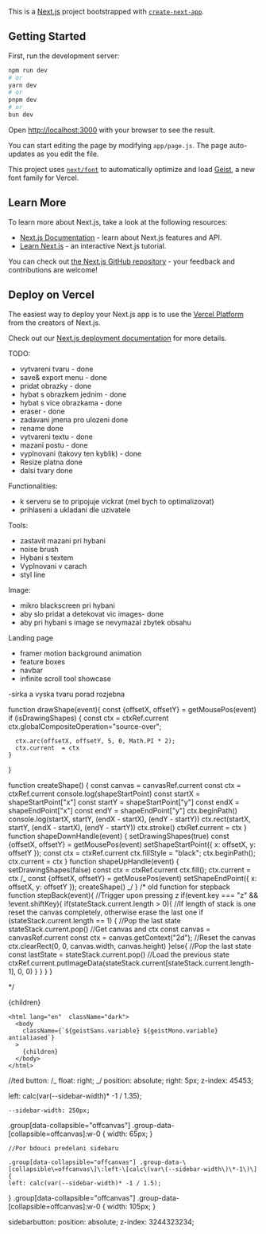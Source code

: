 This is a [Next.js](https://nextjs.org) project bootstrapped with [`create-next-app`](https://github.com/vercel/next.js/tree/canary/packages/create-next-app).

## Getting Started

First, run the development server:

```bash
npm run dev
# or
yarn dev
# or
pnpm dev
# or
bun dev
```

Open [http://localhost:3000](http://localhost:3000) with your browser to see the result.

You can start editing the page by modifying `app/page.js`. The page auto-updates as you edit the file.

This project uses [`next/font`](https://nextjs.org/docs/app/building-your-application/optimizing/fonts) to automatically optimize and load [Geist](https://vercel.com/font), a new font family for Vercel.

## Learn More

To learn more about Next.js, take a look at the following resources:

- [Next.js Documentation](https://nextjs.org/docs) - learn about Next.js features and API.
- [Learn Next.js](https://nextjs.org/learn) - an interactive Next.js tutorial.

You can check out [the Next.js GitHub repository](https://github.com/vercel/next.js) - your feedback and contributions are welcome!

## Deploy on Vercel

The easiest way to deploy your Next.js app is to use the [Vercel Platform](https://vercel.com/new?utm_medium=default-template&filter=next.js&utm_source=create-next-app&utm_campaign=create-next-app-readme) from the creators of Next.js.

Check out our [Next.js deployment documentation](https://nextjs.org/docs/app/building-your-application/deploying) for more details.

TODO:

- vytvareni tvaru - done
- save& export menu - done
- pridat obrazky - done
- hybat s obrazkem jednim - done
- hybat s vice obrazkama - done
- eraser - done
- zadavani jmena pro ulozeni done
- rename done
- vytvareni textu - done
- mazani postu - done
- vyplnovani (takovy ten kyblik) - done
- Resize platna done
- dalsi tvary done


Functionalities:

- k serveru se to pripojuje vickrat (mel bych to optimalizovat)
- prihlaseni a ukladani dle uzivatele

Tools:

- zastavit mazani pri hybani
- noise brush
- Hybani s textem
- Vyplnovani v carach
- styl line

Image:

- mikro blackscreen pri hybani
- aby slo pridat a detekovat vic images- done
- aby pri hybani s image se nevymazal zbytek obsahu


Landing page
- framer motion background animation
- feature boxes
- navbar
- infinite scroll tool showcase

-sirka a vyska tvaru porad rozjebna

<!---
npm install socket.io socket.io-client
npm install --save three
npm install canvasinput
npm install mongodb
npm install
npm install konva react-konva
npm install react-icons --save
npm install mongoose
npm install tailwindcss @tailwindcss/cli
npm install tailwindcss @tailwindcss/postcss postcss
npm install fabric
npm i @flaticon/flaticon-uicons

- git status (get status of changes)
- git pull (pull changes from main and merges them)
- git fetch (pull changes from mainwithout meging them)
- git clone repository-url (clones the repository to current folder on local machien)
- git add file (adds file tobe commited)
- git commit -m"message" (stages changes to local repository)
- git push (uploads the changes to github)
- git log (display commit history)




npm install --global windows-build-tools
npm install canvas
-->

function drawShape(event){
const {offsetX, offsetY} = getMousePos(event)
if (isDrawingShapes) {
const ctx = ctxRef.current
ctx.globalCompositeOperation="source-over";

      ctx.arc(offsetX, offsetY, 5, 0, Math.PI * 2);
      ctx.current  = ctx
    }

}

function createShape() {
const canvas = canvasRef.current
const ctx = ctxRef.current
console.log(shapeStartPoint)
const startX = shapeStartPoint["x"]
const startY = shapeStartPoint["y"]
const endX = shapeEndPoint["x"]
const endY = shapeEndPoint["y"]
ctx.beginPath()
console.log(startX, startY, (endX - startX), (endY - startY))
ctx.rect(startX, startY, (endX - startX), (endY - startY))
ctx.stroke()
ctxRef.current = ctx
}
function shapeDownHandle(event) {
setDrawingShapes(true)
const {offsetX, offsetY} = getMousePos(event)
setShapeStartPoint({ x: offsetX, y: offsetY });
const ctx = ctxRef.current
ctx.fillStyle = "black";
ctx.beginPath();
ctx.current = ctx
}
function shapeUpHandle(event) {
setDrawingShapes(false)
const ctx = ctxRef.current
ctx.fill();
ctx.current = ctx
/_
const {offsetX, offsetY} = getMousePos(event)
setShapeEndPoint({ x: offsetX, y: offsetY });
createShape()
_/
}
/\*
old function for stepback
function stepBack(event){
//Trigger upon pressing z
if(event.key === "z" && !event.shiftKey){
if(stateStack.current.length > 0){
//If length of stack is one reset the canvas completely, otherwise erase the last one
if (stateStack.current.length == 1) {
//Pop the last state
stateStack.current.pop()
//Get canvas and ctx
const canvas = canvasRef.current
const ctx = canvas.getContext("2d");
//Reset the canvas
ctx.clearRect(0, 0, canvas.width, canvas.height)
}else{
//Pop the last state
const lastState = stateStack.current.pop()
//Load the previous state
ctxRef.current.putImageData(stateStack.current[stateStack.current.length-1], 0, 0)
}
}
}
}

\*/

  <html lang="en"  className="dark">
      <body
        className={`${geistSans.variable} ${geistMono.variable} antialiased`}
      >
        <SidebarProvider>
          <AppSidebar />
          <main>
            <SidebarTrigger />
            {children}
          </main>
        </SidebarProvider>
      </body>
    </html>

    <html lang="en"  className="dark">
      <body
        className={`${geistSans.variable} ${geistMono.variable} antialiased`}
      >
        {children}
      </body>
    </html>

//ted
button:
/_ float: right; _/
position: absolute;
right: 5px;
z-index: 45453;

left: calc(var(--sidebar-width)\* -1 / 1.35);

    --sidebar-width: 250px;

.group[data-collapsible="offcanvas"] .group-data-\[collapsible\=offcanvas\]\:w-0 {
width: 65px;
}

    //Por bdouci predelani sidebaru

    .group[data-collapsible="offcanvas"] .group-data-\[collapsible\=offcanvas\]\:left-\[calc\(var\(--sidebar-width\)\*-1\)\] {
    left: calc(var(--sidebar-width)* -1 / 1.5);

}
.group[data-collapsible="offcanvas"] .group-data-\[collapsible\=offcanvas\]\:w-0 {
width: 105px;
}

sidebarbutton:
position: absolute;
z-index: 3244323234;
